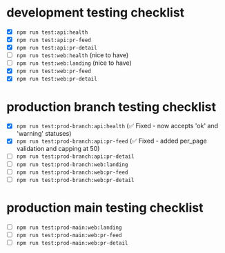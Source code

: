 # development testing checklist

- [x] `npm run test:api:health`
- [x] `npm run test:api:pr-feed` 
- [x] `npm run test:api:pr-detail`
- [ ] `npm run test:web:health` (nice to have)
- [ ] `npm run test:web:landing` (nice to have)
- [x] `npm run test:web:pr-feed` 
- [x] `npm run test:web:pr-detail`

# production branch testing checklist

- [x] `npm run test:prod-branch:api:health` (✅ Fixed - now accepts 'ok' and 'warning' statuses)
- [x] `npm run test:prod-branch:api:pr-feed` (✅ Fixed - added per_page validation and capping at 50)
- [ ] `npm run test:prod-branch:api:pr-detail`
- [ ] `npm run test:prod-branch:web:landing`
- [ ] `npm run test:prod-branch:web:pr-feed`
- [ ] `npm run test:prod-branch:web:pr-detail`

# production main testing checklist

- [ ] `npm run test:prod-main:web:landing`
- [ ] `npm run test:prod-main:web:pr-feed`
- [ ] `npm run test:prod-main:web:pr-detail`